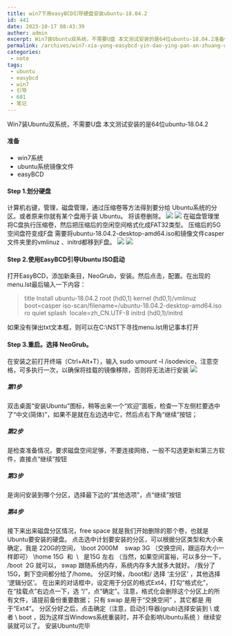 ```yaml
---
title: win7下用easyBCD引导硬盘安装ubuntu-18.04.2
id: 441
date: 2023-10-17 08:43:39
auther: admin
excerpt: Win7装Ubuntu双系统，不需要U盘 本文测试安装的是64位ubuntu-18.04.2准备win7系统ubuntu系统镜像文件easyBCDStep 1.划分硬盘计算机右键，管理，磁盘管理，通过压缩卷等方法得到要分给 Ubuntu系统的分区。或者原来你就有某个盘用于装 Ubuntu。 将该卷删
permalink: /archives/win7-xia-yong-easybcd-yin-dao-ying-pan-an-zhuang-ubuntu-18042
categories:
 - note
tags: 
 - ubuntu
 - easybcd
 - win7
 - 引导
 - 681
 - 笔记
---
```




Win7装Ubuntu双系统，不需要U盘 本文测试安装的是64位ubuntu-18.04.2

#### 准备

*   win7系统
*   ubuntu系统镜像文件
*   easyBCD

#### Step 1.划分硬盘

计算机右键，管理，磁盘管理，通过压缩卷等方法得到要分给 Ubuntu系统的分区。或者原来你就有某个盘用于装 Ubuntu。 将该卷删除。
![](https://mrwen.oss-cn-shanghai.aliyuncs.com/2019/04/1.jpg)
![](https://mrwen.oss-cn-shanghai.aliyuncs.com/2019/04/2.jpg)
在磁盘管理里将C盘执行压缩卷，然后把压缩后的空闲空间格式化成FAT32类型。 压缩后的5G空间盘符变成F盘 需要将ubuntu-18.04.2-desktop-amd64.iso和镜像文件casper文件夹里的vmlinuz 、initrd都移到F盘。
![](https://mrwen.oss-cn-shanghai.aliyuncs.com/2019/04/3.png)
![](https://mrwen.oss-cn-shanghai.aliyuncs.com/2019/04/4.png)

#### Step 2.使用EasyBCD引导Ubuntu ISO启动

打开EasyBCD，添加新条目，NeoGrub，安装。然后点击，配置。在出现的menu.lst最后输入一下内容：

> title Install ubuntu-18.04.2 root (hd0,1) kernel (hd0,1)/vmlinuz boot=casper iso-scan/filename=/ubuntu-18.04.2-desktop-amd64.iso ro quiet splash  locale=zh\_CN.UTF-8 initrd (hd0,1)/initrd

如果没有弹出txt文本框，则可以在C:\\NST下寻找menu.lst用记事本打开

#### Step 3.重启。选择 NeoGrub。

在安装之前打开终端（Ctrl+Alt+T），输入 sudo umount –l /isodevice，注意空格，可多执行一次，以确保将挂载的镜像移除，否则将无法进行安装 ![](https://mrwen.oss-cn-shanghai.aliyuncs.com/2019/04/8.png)

##### 第1步

双击桌面“安装Ubuntu”图标，稍等出来一个“欢迎”面板，检查一下左侧栏要选中了“中文(简体)”，如果不是就在左边选中它，然后点右下角“继续”按钮；

##### 第2步

是检查准备情况，要求磁盘空间足够，不要连接网络，一般不勾选更新和第三方软件，直接点“继续”按钮

##### 第3步

是询问安装到哪个分区，选择最下边的“其他选项”，点“继续”按钮

##### 第4步

接下来出来磁盘分区情况，free space 就是我们开始删除的那个卷，也就是Ubuntu要安装的硬盘。 
点击选中计划要安装的分区，可以根据分区类型和大小来确定，我是 220G的空间，
\\boot 2000M    swap 3G （交换空间，跟运存大小一样即可）
\\home 15G  和  \\   是15G 左右 （当然，如果空间富裕，可以多分一下，
/boot  2G 就可以， swap 跟随系统内存，系统内存多大就多大就好。
/我分了15G，剩下空间都分给了/home。
分区时候，/boot和/ 选择 ‘主分区’ ，其他选择 ‘逻辑分区’。 
在出来的对话框中，设定用于分区的格式Ext4，打勾“格式化”，在“挂载点”右边点一下，选 “/”，点“确定”。注意，格式化会删除这个分区上的所有文件，请提前备份重要数据； 只有 swap 是用于“交换空间” ，其它都是 用于“Ext4”。 
分区分好之后，点击确定（注意，启动引导器(grub)选择安装到 \\ 或者 \\ boot ，因为这样当Windows系统重装时，并不会影响Ubuntu系统 ）继续安装就可以了。 
安装Ubuntu完毕